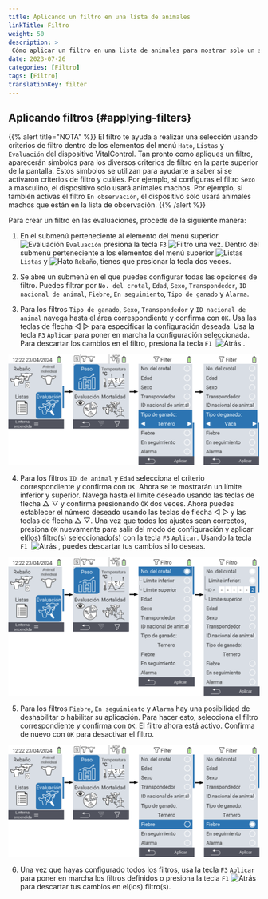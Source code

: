```yaml
---
title: Aplicando un filtro en una lista de animales
linkTitle: Filtro
weight: 50
description: >
 Cómo aplicar un filtro en una lista de animales para mostrar solo un subconjunto de los animales presentes en el dispositivo.
date: 2023-07-26
categories: [Filtro]
tags: [Filtro]
translationKey: filter
---
```

## Aplicando filtros {#applying-filters}

{{% alert title="NOTA" %}}
El filtro te ayuda a realizar una selección usando criterios de filtro dentro de los elementos del menú `Hato`, `Listas` y `Evaluación` del dispositivo VitalControl. Tan pronto como apliques un filtro, aparecerán símbolos para los diversos criterios de filtro en la parte superior de la pantalla. Estos símbolos se utilizan para ayudarte a saber si se activaron criterios de filtro y cuáles. Por ejemplo, si configuras el filtro `Sexo` a masculino, el dispositivo solo usará animales machos. Por ejemplo, si también activas el filtro `En observación`, el dispositivo solo usará animales machos que están en la lista de observación.
{{% /alert %}}

Para crear un filtro en las evaluaciones, procede de la siguiente manera:

1. En el submenú perteneciente al elemento del menú superior <img src="/icons/main/evaluation.svg" width="50" align="bottom" alt="Evaluación" /> `Evaluación` presiona la tecla `F3` <img src="/icons/footer/filter.svg" width="25" align="bottom" alt="Filtro" /> una vez. Dentro del submenú perteneciente a los elementos del menú superior <img src="/icons/main/lists.svg" width="28" align="bottom" alt="Listas" /> `Listas` y <img src="/icons/main/herd.svg" width="60" align="bottom" alt="Hato" /> `Rebaño`, tienes que presionar la tecla dos veces.

2. Se abre un submenú en el que puedes configurar todas las opciones de filtro. Puedes filtrar por `No. del crotal`, `Edad`, `Sexo`, `Transpondedor`, `ID nacional de animal`, `Fiebre`, `En seguimiento`, `Tipo de ganado` y `Alarma`.

3. Para los filtros `Tipo de ganado`, `Sexo`, `Transpondedor` y `ID nacional de animal` navega hasta el área correspondiente y confirma con `OK`. Usa las teclas de flecha ◁ ▷ para especificar la configuración deseada. Usa la tecla `F3` `Aplicar` para poner en marcha la configuración seleccionada. Para descartar los cambios en el filtro, presiona la tecla `F1` &nbsp;<img src="/icons/footer/exit.svg" width="25" align="bottom" alt="Atrás" />&nbsp;.

![VitalControl: menú Evaluación Crear filtro](images/filter.png "Crear filtro")

4. Para los filtros `ID de animal` y `Edad` selecciona el criterio correspondiente y confirma con `OK`. Ahora se te mostrarán un límite inferior y superior. Navega hasta el límite deseado usando las teclas de flecha △ ▽ y confirma presionando `OK` dos veces. Ahora puedes establecer el número deseado usando las teclas de flecha ◁ ▷ y las teclas de flecha △ ▽. Una vez que todos los ajustes sean correctos, presiona `OK` nuevamente para salir del modo de configuración y aplicar el(los) filtro(s) seleccionado(s) con la tecla `F3` `Aplicar`. Usando la tecla `F1` &nbsp;<img src="/icons/footer/exit.svg" width="25" align="bottom" alt="Atrás" />&nbsp;, puedes descartar tus cambios si lo deseas.

![VitalControl: menú Evaluación Crear filtro](images/filter2.png "Crear filtro")

5. Para los filtros `Fiebre`, `En seguimiento` y `Alarma` hay una posibilidad de deshabilitar o habilitar su aplicación. Para hacer esto, selecciona el filtro correspondiente y confirma con `OK`. El filtro ahora está activo. Confirma de nuevo con `OK` para desactivar el filtro.

![VitalControl: menú Evaluación Crear filtro](images/filter3.png "Crear filtro")

6. Una vez que hayas configurado todos los filtros, usa la tecla `F3` `Aplicar` para poner en marcha los filtros definidos o presiona la tecla `F1` <img src="/icons/footer/exit.svg" width="25" align="bottom" alt="Atrás" /> para descartar tus cambios en el(los) filtro(s).
